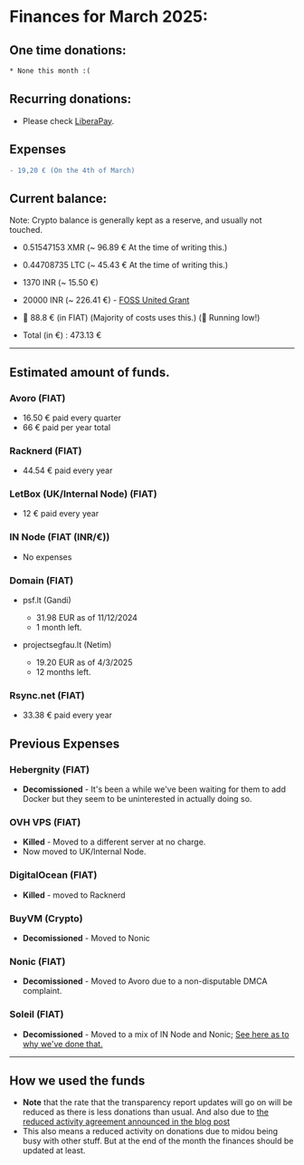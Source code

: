 # Finances for March 2025:

## One time donations:

```diff
* None this month :(
```

## Recurring donations:

- Please check [LiberaPay](https://liberapay.com/ProjectSegfault).

## Expenses

```diff
- 19,20 € (On the 4th of March)
```

## Current balance:

Note: Crypto balance is generally kept as a reserve, and usually not touched.

- 0.51547153 XMR (~ 96.89 € At the time of writing this.)
- 0.44708735 LTC (~ 45.43 € At the time of writing this.)

- 1370 INR (~ 15.50 €)
- 20000 INR (~ 226.41 €) - [FOSS United Grant](https://fossunited.org/grants)

-  88.8 € (in FIAT) (Majority of costs uses this.) ( Running low!)

- Total (in €) : 473.13 €

---

## Estimated amount of funds.

### Avoro (FIAT)

- 16.50 € paid every quarter
- 66 € paid per year total

### Racknerd (FIAT)

- 44.54 € paid every year

### LetBox (UK/Internal Node) (FIAT)

- 12 € paid every year

### IN Node (FIAT (INR/€))

- No expenses

### Domain (FIAT)

- psf.lt (Gandi)

  - 31.98 EUR as of 11/12/2024
  - 1 month left.

- projectsegfau.lt (Netim)
  - 19.20 EUR as of 4/3/2025
  - 12 months left.

### Rsync.net (FIAT)

- 33.38 € paid every year

## Previous Expenses

### Hebergnity (FIAT)

- **Decomissioned** - It's been a while we've been waiting for them to add Docker but they seem to be uninterested in actually doing so.

### OVH VPS (FIAT)

- **Killed** - Moved to a different server at no charge.
- Now moved to UK/Internal Node.

### DigitalOcean (FIAT)

- **Killed** - moved to Racknerd

### BuyVM (Crypto)

- **Decomissioned** - Moved to Nonic

### Nonic (FIAT)

- **Decomissioned** - Moved to Avoro due to a non-disputable DMCA complaint.

### Soleil (FIAT)

- **Decomissioned** - Moved to a mix of IN Node and Nonic; [See here as to why we've done that.](https://blog.projectsegfau.lt/the-future-of-project-segfault/)

---

## How we used the funds

- **Note** that the rate that the transparency report updates will go on will be reduced as there is less donations than usual. And also due to [the reduced activity agreement announced in the blog post](https://blog.projectsegfau.lt/the-future-of-project-segfault)
- This also means a reduced activity on donations due to midou being busy with other stuff. But at the end of the month the finances should be updated at least.
